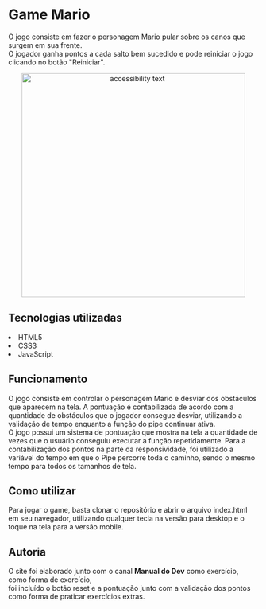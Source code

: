 <h1>Game Mario</h1>
O jogo consiste em fazer o personagem Mario pular sobre os canos que surgem em sua frente. <br>O jogador ganha pontos a cada salto bem sucedido e pode reiniciar o jogo clicando no botão "Reiniciar".


<p align="center">
  <img src="https://user-images.githubusercontent.com/125101340/236076931-a50a4e18-334c-43dc-9f78-def190fca476.png" width="450" alt="accessibility text">
</p>

<h2>Tecnologias utilizadas</h2>
<li>HTML5</li>
<li>CSS3</li>
<li>JavaScript</li>

<h2>Funcionamento</h2>
O jogo consiste em controlar o personagem Mario e desviar dos obstáculos que aparecem na tela. A pontuação é contabilizada de acordo com a quantidade de obstáculos que o jogador consegue desviar, utilizando a validação de tempo enquanto a função do pipe continuar ativa.<br>
O jogo possui um sistema de pontuação que mostra na tela a quantidade de vezes que o usuário conseguiu executar a função repetidamente. Para a contabilização dos pontos na parte da responsividade, foi utilizado a variável do tempo em que o Pipe percorre toda o caminho, sendo o mesmo tempo para todos os tamanhos de tela.

<h2>Como utilizar</h2>
Para jogar o game, basta clonar o repositório e abrir o arquivo index.html em seu navegador, utilizando qualquer tecla na versão para desktop e o toque na tela para a versão mobile.

<h2>Autoria</h2>
O site foi elaborado junto com o canal <b>Manual do Dev</b> como exercício, como forma de exercício, </br>foi incluído o botão reset e a pontuação junto com a validação dos pontos como forma de praticar exercícios extras.
